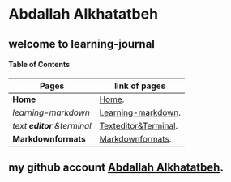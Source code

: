 # Abdallah Alkhatatbeh
## welcome to learning-journal




#### Table of Contents
Pages | link of pages
------------ | -------------
**Home** | [Home](https://abdallahalkhatatbeh.github.io/learning-journal/).
*learning-markdown* | [Learning-markdown](https://abdallahalkhatatbeh.github.io/learning-journal/learning-markdown).
_text **editor** &terminal_ |[Texteditor&Terminal](https://abdallahalkhatatbeh.github.io/learning-journal/Texteditor&Terminal).
**Markdownformats** | [Markdownformats](https://abdallahalkhatatbeh.github.io/learning-journal/Markdownformats).








## my github account [Abdallah Alkhatatbeh](https://github.com/AbdallahAlkhatatbeh).

